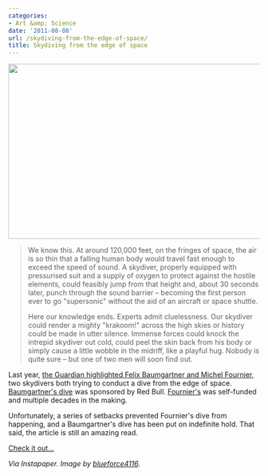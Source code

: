 ```yaml
---
categories:
- Art &amp; Science
date: '2011-08-08'
url: /skydiving-from-the-edge-of-space/
title: Skydiving from the edge of space
---
```


<img src="https://gomakethings.com/wp-content/uploads/2011/07/Skydive-Space-534x350.jpg" alt="" title="Skydive-Space" width="534" height="350" class="aligncenter size-medium wp-image-961" />

<blockquote>We know this. At around 120,000 feet, on the fringes of space, the air is so thin that a falling human body would travel fast enough to exceed the speed of sound. A skydiver, properly equipped with pressurised suit and a supply of oxygen to protect against the hostile elements, could feasibly jump from that height and, about 30 seconds later, punch through the sound barrier – becoming the first person ever to go "supersonic" without the aid of an aircraft or space shuttle.

Here our knowledge ends. Experts admit cluelessness. Our skydiver could render a mighty "krakoom!" across the high skies or history could be made in utter silence. Immense forces could knock the intrepid skydiver out cold, could peel the skin back from his body or simply cause a little wobble in the midriff, like a playful hug. Nobody is quite sure – but one of two men will soon find out.</blockquote>

Last year, <a href="http://www.guardian.co.uk/science/2010/sep/05/felix-baumgartner-michel-fournier-supersonic">the Guardian highlighted Felix Baumgartner and Michel Fournier</a>, two skydivers both trying to conduct a dive from the edge of space. <a href="http://www.redbullstratos.com/">Baumgartner's dive</a> was sponsored by Red Bull. <a href="http://www.legrandsaut.org/">Fournier's</a> was self-funded and multiple decades in the making.

Unfortunately, a series of setbacks prevented Fournier's dive from happening, and a Baumgartner's dive has been put on indefinite hold. That said, the article is still an amazing read.

<a href="http://www.guardian.co.uk/science/2010/sep/05/felix-baumgartner-michel-fournier-supersonic">Check it out...</a>

<em>Via Instapaper. Image by <a href="http://www.flickr.com/photos/9390871@N06/1398245798/">blueforce4116</a>.</em>